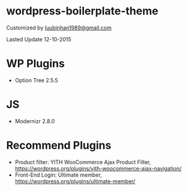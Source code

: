 wordpress-boilerplate-theme
===========================

Customized by luubinhan1989@gmail.com

Lasted Update 12-10-2015  

# WP Plugins

* Option Tree 2.5.5

# JS

* Modernizr 2.8.0 

# Recommend Plugins

* Product filter: YITH WooCommerce Ajax Product Filter, https://wordpress.org/plugins/yith-woocommerce-ajax-navigation/
* Front-End Login: Ultimate member, https://wordpress.org/plugins/ultimate-member/



